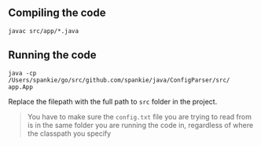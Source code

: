 ## Compiling the code

```
javac src/app/*.java
```

## Running the code

```
java -cp /Users/spankie/go/src/github.com/spankie/java/ConfigParser/src/ app.App
```

Replace the filepath with the full path to `src` folder in the project.

> You have to make sure the `config.txt` file you are trying to read from is
> in the same folder you are running the code in, regardless of where the
> classpath you specify
